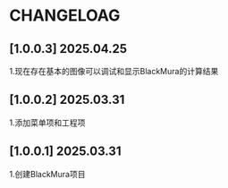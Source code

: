 # CHANGELOAG

## [1.0.0.3] 2025.04.25

1.现在存在基本的图像可以调试和显示BlackMura的计算结果

## [1.0.0.2] 2025.03.31

1.添加菜单项和工程项

## [1.0.0.1] 2025.03.31

1.创建BlackMura项目
